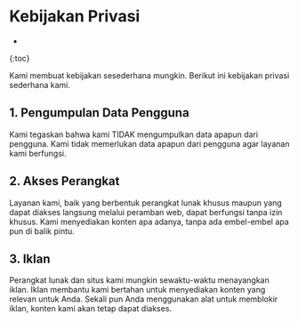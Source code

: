 # Kebijakan Privasi

* 
{:toc}

Kami membuat kebijakan sesederhana mungkin. Berikut ini kebijakan privasi sederhana kami.

## 1. Pengumpulan Data Pengguna

Kami tegaskan bahwa kami TIDAK mengumpulkan data apapun dari pengguna. Kami tidak memerlukan data apapun dari pengguna agar layanan kami berfungsi.

## 2. Akses Perangkat

Layanan kami, baik yang berbentuk perangkat lunak khusus maupun yang dapat diakses langsung melalui peramban web, dapat berfungsi tanpa izin khusus. Kami menyediakan konten apa adanya, tanpa ada embel-embel apa pun di balik pintu.

## 3. Iklan

Perangkat lunak dan situs kami mungkin sewaktu-waktu menayangkan iklan. Iklan membantu kami bertahan untuk menyediakan konten yang relevan untuk Anda. Sekali pun Anda menggunakan alat untuk memblokir iklan, konten kami akan tetap dapat diakses.
